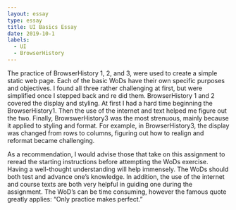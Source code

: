 ```yaml
---
layout: essay
type: essay
title: UI Basics Essay
date: 2019-10-1
labels:
  - UI
  - BrowserHistory
---
```


The practice of BrowserHistory 1, 2, and 3, were used to create a simple static web page. Each of the basic WoDs have their own specific purposes and objectives. I found all three rather challenging at first, but were simplified once I stepped back and re did them. BrowserHistory 1 and 2 covered the display and styling. At first I had a hard time beginning the BrowserHistory1. Then the use of the internet and text helped me figure out the two. Finally, BrowswerHistory3 was the most strenuous, mainly because it applied to styling and format. For example, in BrowserHistory3, the display was changed from rows to columns, figuring out how to realign and reformat became challenging. 

As a recommendation, I would advise those that take on this assignment to reread the starting instructions before attempting the WoDs exercise. Having a well-thought understanding will help immensely. The WoDs should both test and advance one’s knowledge. In addition, the use of the internet and course texts are both very helpful in guiding one during the assignment. The WoD’s can be time consuming, however the famous quote greatly applies: “Only practice makes perfect.”
